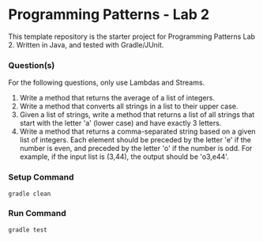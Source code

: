 # Programming Patterns - Lab 2

This template repository is the starter project for Programming Patterns Lab 2. Written in Java, and tested with Gradle/JUnit.

### Question(s)

For the following questions, only use Lambdas and Streams.

1. Write a method that returns the average of a list of integers.
2. Write a method that converts all strings in a list to their upper case.
3. Given a list of strings, write a method that returns a list of all strings that start with the letter 'a' (lower case) and have exactly 3 letters.
4. Write a method that returns a comma-separated string based on a given list of integers. Each element should be preceded by the letter 'e' if the number is even, and preceded by the letter 'o' if the number is odd. For example, if the input list is (3,44), the output should be 'o3,e44'.

### Setup Command

`gradle clean`

### Run Command

`gradle test`
